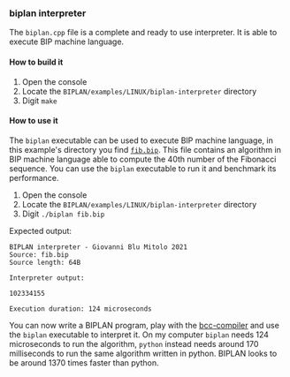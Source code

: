 ### biplan interpreter
The `biplan.cpp` file is a complete and ready to use interpreter. It is able to execute BIP machine language.

#### How to build it
1. Open the console
2. Locate the `BIPLAN/examples/LINUX/biplan-interpreter` directory
3. Digit `make`

#### How to use it
The `biplan` executable can be used to execute BIP machine language, in this example's directory you find [`fib.bip`](fib.bip). This file contains an algorithm in BIP machine language able to compute the 40th number of the Fibonacci sequence. You can use the `biplan` executable to run it and benchmark its performance.

1. Open the console
2. Locate the `BIPLAN/examples/LINUX/biplan-interpreter` directory
3. Digit `./biplan fib.bip`

Expected output:
```
BIPLAN interpreter - Giovanni Blu Mitolo 2021
Source: fib.bip
Source length: 64B

Interpreter output:

102334155

Execution duration: 124 microseconds
```

You can now write a BIPLAN program, play with the [bcc-compiler](../bcc-compiler) and use the `biplan` executable to interpret it.
On my computer `biplan` needs 124 microseconds to run the algorithm, `python` instead needs around 170 milliseconds to run the same algorithm written in python. BIPLAN looks to be around 1370 times faster than python.
